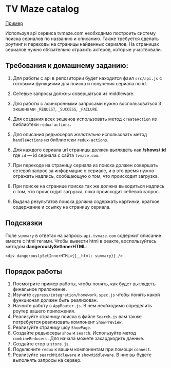 # TV Maze catalog

[Пример](http://react-tv-maze-catalog.surge.sh)

Используя api сервиса tvmaze.com необходимо построить систему поиска сериалов по
названию и описанию. Также требуется сделать роутинг и переходы на страницы
найденных сериалов. На страницах сериалов нужно обязательно отразить актеров,
которые участвовали.

## Требования к домашнему заданию:

1. Для работы с api в репозитории будет находится фаил `src/api.js` с готовыми
   функциями для поиска и получения сериала по id.

2. Сетевые запросы должны совершаться из middleware.

3. Для работы с асинхронными запросами нужно воспользоваться 3 экшенами
   `_REQUEST`, `_SUCCESS`, `_FAILURE`.

4. Для создания всех экшенов использовать метод `createAction` из библиотеки
   `redux-actions`.

5. Для описания редьюсеров _желательно_ использовать метод `handleActions` из
   библиотеки `redux-actions`.

6. Для каждого сериала url страницы должен выглядеть как **/shows/:id** где `id`
   — id сериала с сайта `tvmaze.com`.

7. При переходе на страницу сериала из поиска должен совершать сетевой запрос за
   информацие о сериале, и в это время нужно отражать надпись, сообщающую о том,
   что происходит загрузка.

8. При поиске на странице поиска так же должна выводиться надпись о том, что
   происходит загрузка, пока происходит себевой запрос.

9. Выдача результатов поиска должна содержать картинки, краткое содержание и
   ссылку на страницу сериала.

## Подсказки

Поле `summary` в ответах на запросы `api.tvmaze.com` содержит описание вместе с
html тегами. Чтобы вывести html в реакте, воспользуйтесь методом
**dangerouslySetInnerHTML**:

```
<div dangerouslySetInnerHTML={{__html: summary}} />
```

## Порядок работы

1. Посмотрите пример работы, чтобы понять, как будет выглядеть финальное
   приложение.
2. Изучите `cypress/integration/homework.spec.js` чтобы понять какой функционал
   должен быть реализован.
3. Начните работу с `AppRouter.js`. В нем необходимо определить роутер вашего
   приложения.
4. Реализуйте страницу поиска в файле `Search.js` вам также потребуется
   реализовать компонент `ShowPreview`.
5. Реализуйте страницу шоу `ShowPage`.
6. Создайте редьюсеры `show` и `search`. Используйте метод `combineReducers`.
   Для начала можете захардкодить данные.
7. Создайте стор в `store.js`.
8. Подключите `redux` к вашим компонентам при помощи `connect`.
9. Реализуйте `searchMiddleware` и `showMiddleware`. В них вы будете выполнять
   запросы на сервер.
